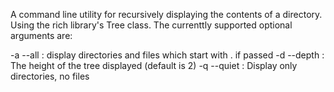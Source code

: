 A command line utility for recursively displaying the contents of a directory. Using
the rich library's Tree class. The currenttly supported optional arguments are:

-a --all : display directories and files  which start with . if passed
-d --depth : The height of the tree displayed (default is 2)
-q --quiet : Display only directories, no files
